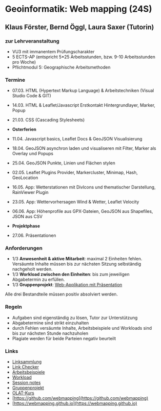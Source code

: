 # Geoinformatik: Web mapping (24S)

## Klaus Förster, Bernd Öggl, Laura Saxer (Tutorin)

### zur Lehrveranstaltung

* VU3 mit immanentem Prüfungscharakter
* 5 ECTS-AP (entspricht 5*25 Arbeitsstunden, bzw. 9-10 Arbeitsstunden pro Woche)
* Pflichtmodul 5: Geographische Arbeitsmethoden

### Termine

* 07.03. HTML (Hypertext Markup Language) & Arbeitstechniken (Visual Studio Code & GIT)
* 14.03. HTML & Leaflet/Javascript Erstkontakt Hintergrundlayer, Marker, Popup
* 21.03. CSS (Cascading Stylesheets)
* **Osterferien**

* 11.04. Javascript basics, Leaflet Docs & GeoJSON Visualisierung
* 18.04. GeoJSON asynchron laden und visualiseren mit Filter, Marker als Overlay und Popups
* 25.04. GeoJSON Punkte, Linien und Flächen stylen
* 02.05. Leaflet Plugins Provider, Markercluster, Minimap, Hash, GeoLocation
* 16.05. App: Wetterstationen mit DivIcons und thematischer Darstellung, RainViewer Plugin
* 23.05. App: Wettervorhersagen Wind & Wetter, Leaflet Velocity
* 06.06. App: Höhenprofile aus GPX-Dateien, GeoJSON aus Shapefiles, JSON aus CSV

* **Projektphase**

* 27.06.  Präsentationen

### Anforderungen

* 1/3 **Anwesenheit & aktive Mitarbeit**: maximal 2 Einheiten fehlen. Versäumte Inhalte müssen bis zur nächsten Sitzung selbständig nachgeholt werden.
* 1/3 **Workload zwischen den Einheiten**: bis zum jeweiligen Abgabetermin zu erfüllen.
* 1/3 **Gruppenprojekt**: [Web-Applikation mit Präsentation](https://webmapping.github.io/projects)

Alle drei Bestandteile müssen positiv absolviert werden.

### Regeln

* Aufgaben sind eigenständig zu lösen, Tutor zur Unterstützung
* Abgabetermine sind strikt einzuhalten
* durch Fehlen versäumte Inhalte, Arbeitsbeispiele und Workloads sind bis zur nächsten Stunde nachzuholen
* Plagiate werden für beide Parteien negativ beurteilt

### Links

* [Linksammlung](https://webmapping.github.io/links)
* [Link Checker](https://webmapping.github.io/linkchecker.html)
* [Arbeitsbeispiele](https://webmapping.github.io/examples)
* [Workload](https://webmapping.github.io/workload/index)
* [Session notes](https://webmapping.github.io/notes/index)
* [Gruppenprojekt](https://webmapping.github.io/projects)
* [OLAT-Kurs](https://lms.uibk.ac.at/url/RepositoryEntry/5577048104)
* [https://github.com/webmapping](https://github.com/webmapping)
* [https://webmapping.github.io](https://webmapping.github.io)
